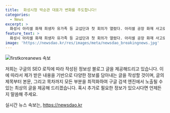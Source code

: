 ```yaml
---
title:  화성시청 박순관 대표가 변화를 주도합니다!
categories:
  - News
excerpt: >
  화성시 아리셀 화재 희생자 유가족 등 교섭단과 첫 회의가 열렸다. 아리셀 공장 화재 사고로 31명이 사상했던 지난달 24일 이후, 대표가 참석한 이번 회의는 유가족 등의 요구와 관련된 사안을 논의하는 등, 관련 당사자들의 관심이 쏠리고 있다.
feature_text: >
  화성시 아리셀 화재 희생자 유가족 등 교섭단과 첫 회의가 열렸다. 아리셀 공장 화재 사고로 31명이 사상했던 지난달 24일 이후, 대표가 참석한 이번 회의는 유가족 등의 요구와 관련된 사안을 논의하는 등, 관련 당사자들의 관심이 쏠리고 있다.
image: 'https://newsdao.kr/res/images/meta/newsdao_breakingnews.jpg'
---
```


<p><img src="https://newsdao.kr/res/images/meta/newsdao_breakingnews.jpg" alt="firstkoreanews 속보" /></p>

<p>저희는 구글의 SEO 로직에 따라 작성된 정보성 블로그 글을 제공해드리고 있습니다. 이에 따라서 제가 받은 내용을 기반으로 다양한 정보를 담아내는 글을 작성할 것이며, 글의 제목부터 본문, 그리고 목차까지 모든 부분을 최적화하여 구글 검색 엔진에서 노출될 수 있는 최상의 글을 제공해 드리겠습니다. 혹시 추가로 필요한 정보가 있으시다면 언제든지 말씀해 주세요.</p>
실시간 뉴스 속보는, <a href="https://newsdao.kr" rel="dofollow">https://newsdao.kr</a>


